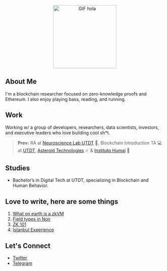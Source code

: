 <div align="center">
  <img src="https://media.giphy.com/media/Niyk3I37xmdLU1HL8t/giphy.gif" alt="GIF hola" width="200"/>
</div>

## About Me
I'm a blockchain researcher focused on zero-knowledge proofs and Ethereum. I also enjoy playing bass, reading, and running.

## Work
Working w/ a group of developers, researchers, data scientists, investors, and executive leaders who love building cool sh*t. 

> **Prev:** RA at [Neuroscience Lab UTDT](https://www.utdt.edu/ver_contenido.php?id_contenido=10518&id_item_menu=20132) 🧠, Blockchain Introduction TA 💻 at [UTDT](https://www.utdt.edu/), [Asteroid Technologies](https://asteroidtechs.com/) ☄️ & [Instituto Humai](https://humai.com.ar/) 🤖

## Studies
- Bachelor’s in Digital Tech at UTDT, specializing in Blockchain and Human Behavior.

## Love to write, here are some things
1. [What on earth is a zkVM](https://luzalbaposse.github.io/posts/WhatOnEarthZKComputation/)
2. [Field types in Noir](https://dev.to/luzalbaposse404/how-to-get-your-brain-to-understand-field-type-on-noir-akn)
3. [ZK 101](https://www.web3citizen.xyz/resources/zk/articles/zk-101)
4. [Istanbul Experience](https://medium.com/@luzalbaposse/notes-on-my-take-off-istanbul-experience-dfa58b07b085)


## Let's Connect
- [Twitter](https://twitter.com/luzalbaposse)
- [Telegram](https://t.me/luzalbaposse)
